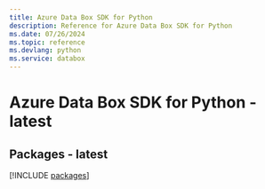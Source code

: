 ```yaml
---
title: Azure Data Box SDK for Python
description: Reference for Azure Data Box SDK for Python
ms.date: 07/26/2024
ms.topic: reference
ms.devlang: python
ms.service: databox
---
```

# Azure Data Box SDK for Python - latest
## Packages - latest
[!INCLUDE [packages](data-box-index.md)]